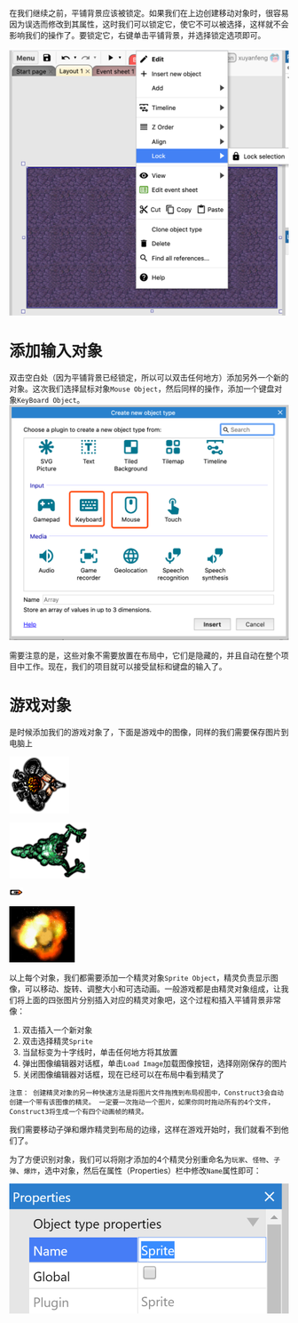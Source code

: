 在我们继续之前，平铺背景应该被锁定。如果我们在上边创建移动对象时，很容易因为误选而修改到其属性，这时我们可以锁定它，使它不可以被选择，这样就不会影响我们的操作了。要锁定它，右键单击平铺背景，并选择锁定选项即可。

![](../res/object/9bdd86bd.png)

# 添加输入对象
双击空白处（因为平铺背景已经锁定，所以可以双击任何地方）添加另外一个新的对象。这次我们选择鼠标对象`Mouse Object`，然后同样的操作，添加一个键盘对象`KeyBoard Object`。
![](../res/object/0105f221.png)

需要注意的是，这些对象不需要放置在布局中，它们是隐藏的，并且自动在整个项目中工作。现在，我们的项目就可以接受鼠标和键盘的输入了。

# 游戏对象

是时候添加我们的游戏对象了，下面是游戏中的图像，同样的我们需要保存图片到电脑上

![玩家](../res/object/a8a6bdc6.png)

![怪物](../res/object/8b2e108a.png)

![子弹](../res/object/faaa22ea.png)

![爆炸](../res/object/912dc068.png)

以上每个对象，我们都需要添加一个精灵对象`Sprite Object`，精灵负责显示图像，可以移动、旋转、调整大小和可选动画。一般游戏都是由精灵对象组成，让我们将上面的四张图片分别插入对应的精灵对象吧，这个过程和插入平铺背景非常像：
1. 双击插入一个新对象
2. 双击选择精灵`Sprite`
3. 当鼠标变为十字线时，单击任何地方将其放置
4. 弹出图像编辑器对话框，单击`Load Image`加载图像按钮，选择刚刚保存的图片
5. 关闭图像编辑器对话框，现在已经可以在布局中看到精灵了

`注意： 创建精灵对象的另一种快速方法是将图片文件拖拽到布局视图中，Construct3会自动创建一个带有该图像的精灵。 一定要一次拖动一个图片，如果你同时拖动所有的4个文件，Construct3将生成一个有四个动画帧的精灵。`

我们需要移动子弹和爆炸精灵到布局的边缘，这样在游戏开始时，我们就看不到他们了。

为了方便识别对象，我们可以将刚才添加的4个精灵分别重命名为`玩家`、`怪物`、`子弹`、`爆炸`，选中对象，然后在属性（Properties）栏中修改`Name`属性即可：

![](../res/object/1d063339.png)
